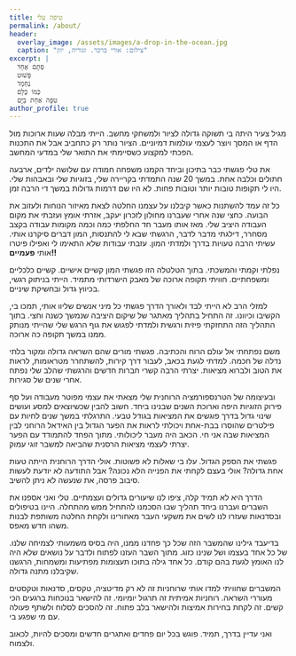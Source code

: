 ```yaml
---
title: טיפה עלי
permalink: /about/
header:
  overlay_image: /assets/images/a-drop-in-the-ocean.jpg
  caption: "צילום: אורי ברכר. זגוריה, יוון"
excerpt: |
  סְתָם אֶחָד  
  פָּשׁוּט  
  נֶחְמָד  
  כְּמוֹ כֻּלָּם  
  טִפָּה אַחַת בַּיָּם
author_profile: true
---
```


מגיל צעיר היתה בי תשוקה גדולה לציור ולמשחקי מחשב.
הייתי מבלה שעות ארוכות מול הדף או המסך ויוצר לעצמי
עולמות דמיוניים. הציור נותר רק כתחביב אבל
את התכנות הפכתי למקצוע כשסיימתי את התואר שלי במדעי המחשב.

את טלי פגשתי כבר בתיכון וביחד הקמנו משפחה חמודה עם
שלושה ילדים, ארבעה חתולים וכלבה אחת.
במשך 20 שנה התמדתי בקריירה שלי, בזוגיות שלי ובאבהות שלי.
היו לי תקופות טובות יותר וטובות פחות. לא היו שם דרמות גדולות
במשך די הרבה זמן.

כל זה עמד להשתנות כאשר קיבלנו על עצמנו החלטה לצאת מאיזור הנוחות ולעזוב את הבועה.
כחצי שנה אחרי שעברנו מחולון לזכרון יעקב, אזרתי אומץ ועזבתי את מקום העבודה
היציב שלי. מאז אותו מעבר חד החלפתי כמה וכמה מקומות עבודה בקצב מסחרר,
דילגתי מדבר לדבר, הרגשתי שבא לי להתנסות, המון דברים סיקרנו אותי.
עשיתי הרבה טעויות בדרך ולמדתי המון. עזבתי עבודות שלא התאימו לי
ואפילו פיטרו אותי **פעמיים!!**

נפלתי וקמתי והמשכתי. בתוך הטלטלה הזו פגשתי המון קשיים אישיים.
קשיים כלכליים ומשפחתיים. חוויתי תקופה ארוכה של מאבק הישרדותי מתמיד.
הייתי בניתוק רגשי, בכיווץ גדול ובחשיקת שיניים.

למזלי הרב לא הייתי לבד ולאורך הדרך פגשתי כל מיני אנשים שליוו אותי,
תמכו בי, הקשיבו וכיוונו. זה התחיל בתהליך מאתגר של שיקום היציבה שנמשך כשנה וחצי.
בתוך התהליך הזה התחזקתי פיזית ורגשית ולמדתי לפגוש את גוף הרגש שלי
שהייתי מנותק ממנו במשך תקופה כה ארוכה.

משם נפתחתי אל עולם הרוח והכתיבה. פגשתי מורים שהם השראה גדולה
ומקור בלתי נדלה של חכמה. למדתי לגעת בכאב, לעבור דרך קירות,
להשתחרר מטראומות, לראות את הטוב ולברוא מציאות. יצרתי הרבה קשרי חברות חדשים
והרגשתי שהלב שלי נפתח אחרי שנים של סגירות.

ובעיצומה של הטרנספורמציה הרוחנית שלי מצאתי את עצמי מפוטר מעבודה ועל סף פירוק
הזוגיות היפה וארוכת השנים שבנינו ביחד. חשוב להבין שכשיוצאים למסע
ועושים שינוי גדול בדרך פוגשים את המציאות בגודל טבעי.
התרגלתי במשך שנים לחיות עם פילטרים שהוסרו בבת-אחת ויכולתי לראות את הפער הגדול
בין האידאל הרוחני לבין המציאות שבה אני חי. הכאב היה מעבר ליכולותי.
מתוך הפחד להתמודד עם הפער יצרתי לעצמי מציאות הרסנית שהביאה למשבר זוגי עמוק.
 
פגשתי את הספק הגדול. עלו בי שאלות לא פשוטות.
אולי הדרך הרוחנית הייתה טעות אחת גדולה? אולי בעצם לקחתי את הפנייה הלא נכונה?
אבל התודעה לא יודעת לעשות סיבוב פרסה, את שנעשה לא ניתן להשיב.

הדרך היא לא תמיד קלה, ציפו לנו שיעורים גדולים ועצמתיים. טלי ואני אספנו את השברים
ועברנו ביחד תהליך שבו הסכמנו להתחיל ממש מהתחלה. היינו בטיפולים ובסדנאות שעזרו לנו
לשים את משקעי העבר מאחורינו ולקחת החלטה משותפת לבנות משהו חדש מאפס.

בדיעבד גילינו שהמשבר הזה שכל כך פחדנו ממנו, היה בסיס משמעותי לצמיחה שלנו.
של כל אחד בעצמו ושל שנינו כזוג. מתוך השבר העזנו לפתוח ולדבר על נושאים
שלא היה לנו האומץ לגעת בהם קודם. כל אחד גילה בתוכו תעצומות מפתיעות ומשמחות,
הרגשנו שקיבלנו מתנה גדולה.

המשברים שחוויתי למדו אותי שרוחניות זה לא רק מדיטציה, טקסים, סדנאות וטקסטים מעוררי השראה.
רוחניות אמיתית זה תרגול יומיומי. זה להישאר בנוכחות ברגעים הכי קשים.
זה לקחת בחירות אמיצות ולהישאר בלב פתוח. זה להסכים לסלוח ולשתף פעולה עם
מי שפגע בי.

ואני עדיין בדרך, תמיד. פוגש בכל יום פחדים ואתגרים חדשים
ומסכים להיות, לכאוב ולצמוח.
